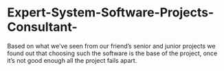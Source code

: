 # Expert-System-Software-Projects-Consultant-
Based on what we’ve seen from our friend’s senior and junior projects we found out that choosing such the software is the base of the project, once it’s not good enough all the project fails apart.
